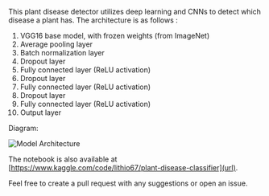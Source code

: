 This plant disease detector utilizes deep learning and CNNs to detect which disease a plant has. The architecture is as follows : 

1. VGG16 base model, with frozen weights (from ImageNet)
2. Average pooling layer
3. Batch normalization layer
4. Dropout layer
5. Fully connected layer (ReLU activation)
6. Dropout layer
7. Fully connected layer (ReLU activation)
8. Dropout layer
9. Fully connected layer (ReLU activation)
10. Output layer

    
Diagram:     

![Model Architecture](https://github.com/user-attachments/assets/c9c69f75-8415-4a9a-a41e-a25f489d7c5b)

The notebook is also available at [https://www.kaggle.com/code/lithio67/plant-disease-classifier](url).

Feel free to create a pull request with any suggestions or open an issue.
